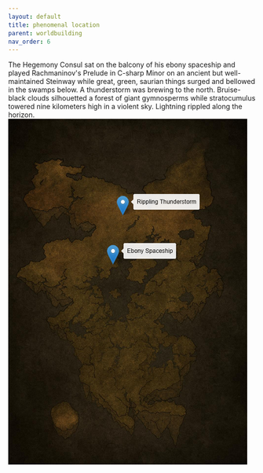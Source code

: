 ```yaml
---
layout: default
title: phenomenal location
parent: worldbuilding
nav_order: 6
---
```


<div class="ow-story-box">
  The Hegemony Consul sat on the balcony of his ebony spaceship and played Rachmaninov's Prelude in C-sharp Minor on an ancient but well-maintained Steinway while great, green, saurian things surged and bellowed in the swamps below.  <span class="ow-highlight">A thunderstorm was brewing to the north. Bruise-black clouds silhouetted a forest of giant gymnosperms while stratocumulus towered nine kilometers high in a violent sky. Lightning rippled along the horizon.</span>
</div>

<div class="ow-screenshot">
  <a href="https://onlyworlds.com/map_tool" target="_blank">
    <img src="/assets/images/screenshots/phenomenal-location-map-tool.png" alt="onlyworlds phenomenon element">
  </a>
</div>
